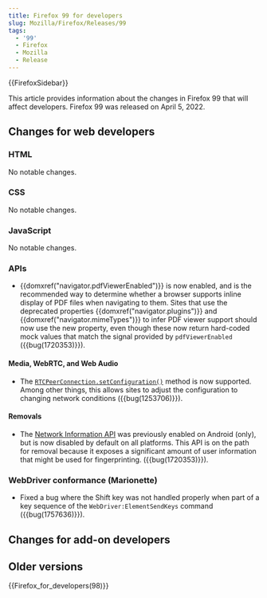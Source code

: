 ```yaml
---
title: Firefox 99 for developers
slug: Mozilla/Firefox/Releases/99
tags:
  - '99'
  - Firefox
  - Mozilla
  - Release
---
```

{{FirefoxSidebar}}

This article provides information about the changes in Firefox 99 that will affect developers. Firefox 99 was released on April 5, 2022.

## Changes for web developers

### HTML

No notable changes.

### CSS

No notable changes.

### JavaScript

No notable changes.

### APIs

- {{domxref("navigator.pdfViewerEnabled")}} is now enabled, and is the recommended way to determine whether a browser supports inline display of PDF files when navigating to them.
  Sites that use the deprecated properties {{domxref("navigator.plugins")}} and {{domxref("navigator.mimeTypes")}} to infer PDF viewer support should now use the new property, even though these now return hard-coded mock values that match the signal provided by `pdfViewerEnabled` ({{bug(1720353)}}).

#### Media, WebRTC, and Web Audio

- The [`RTCPeerConnection.setConfiguration()`](/en-US/docs/Web/API/RTCPeerConnection/setConfiguration) method is now supported.
  Among other things, this allows sites to adjust the configuration to changing network conditions ({{bug(1253706)}}).

#### Removals

- The [Network Information API](/en-US/docs/Web/API/Network_Information_API) was previously enabled on Android (only), but is now disabled by default on all platforms.
  This API is on the path for removal because it exposes a significant amount of user information that might be used for fingerprinting.
  ({{bug(1720353)}}).


### WebDriver conformance (Marionette)

- Fixed a bug where the Shift key was not handled properly when part of a key sequence of the <code>WebDriver:ElementSendKeys</code> command ({{bug(1757636)}}).

## Changes for add-on developers


## Older versions

{{Firefox_for_developers(98)}}
